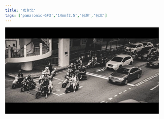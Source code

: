 ```yaml
---
title: '老台北'
tags: ['panasonic-GF3','14mmf2.5','台灣','台北']
---
```

![img](./img/instagram_output/202008/008.webp)